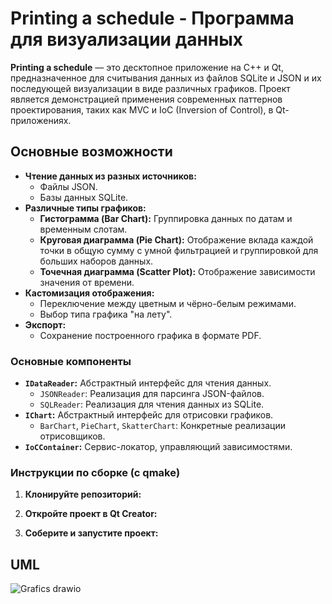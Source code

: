 # Printing a schedule - Программа для визуализации данных

**Printing a schedule** — это десктопное приложение на C++ и Qt, предназначенное для считывания данных из файлов SQLite и JSON и их последующей визуализации в виде различных графиков. Проект является демонстрацией применения современных паттернов проектирования, таких как MVC и IoC (Inversion of Control), в Qt-приложениях.



## Основные возможности

- **Чтение данных из разных источников:**
  - Файлы JSON.
  - Базы данных SQLite.
- **Различные типы графиков:**
  - **Гистограмма (Bar Chart):** Группировка данных по датам и временным слотам.
  - **Круговая диаграмма (Pie Chart):** Отображение вклада каждой точки в общую сумму с умной фильтрацией и группировкой для больших наборов данных.
  - **Точечная диаграмма (Scatter Plot):** Отображение зависимости значения от времени.
- **Кастомизация отображения:**
  - Переключение между цветным и чёрно-белым режимами.
  - Выбор типа графика "на лету".
- **Экспорт:**
  - Сохранение построенного графика в формате PDF.


### Основные компоненты

- **`IDataReader`:** Абстрактный интерфейс для чтения данных.
  - `JSONReader`: Реализация для парсинга JSON-файлов.
  - `SQLReader`: Реализация для чтения данных из SQLite.
- **`IChart`:** Абстрактный интерфейс для отрисовки графиков.
  - `BarChart`, `PieChart`, `SkatterChart`: Конкретные реализации отрисовщиков.
- **`IoCContainer`:** Сервис-локатор, управляющий зависимостями.



### Инструкции по сборке (с qmake)

1.  **Клонируйте репозиторий:**

2.  **Откройте проект в Qt Creator:**

3.  **Соберите и запустите проект:**

## UML
![Grafics drawio](https://github.com/user-attachments/assets/752b6903-e18c-4640-a2d3-e456659d0bb7)

